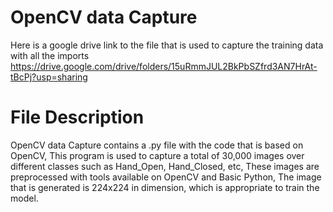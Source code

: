 # OpenCV data Capture

Here is a google drive link to the file that is used to capture the training data with all the imports
https://drive.google.com/drive/folders/15uRmmJUL2BkPbSZfrd3AN7HrAt-tBcPj?usp=sharing

# File Description

OpenCV data Capture contains a .py file with the code that is based on OpenCV, This program is used to capture a total of 30,000 images over different classes such as Hand_Open, Hand_Closed, etc, These images are preprocessed with tools available on OpenCV and Basic Python, The image that is generated is 224x224 in dimension, which is appropriate to train the model.
